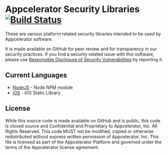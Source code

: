 # Appcelerator Security Libraries [![Build Status](https://travis-ci.org/appcelerator/appc-security.svg?branch=master)](https://travis-ci.org/appcelerator/appc-security)

These are various platform related security libraries intended to be used by Appcelerator software.

It is made available on GitHub for peer review and for transparency in our security practices.  If you find a security related issue with this software, please use [Responsible Disclosure of Security Vulnerabilities](http://www.appcelerator.com/privacy/responsible-disclosure-of-security-vulnerabilities/) by reporting it.

## Current Languages

- [NodeJS](https://github.com/appcelerator/appc-security/tree/master/nodejs) - Node NPM module
- [iOS](https://github.com/appcelerator/appc-security/tree/master/ios) - iOS Static Library

## License

While this source code is made available on GitHub and is public, this code is closed source and Confidential and Proprietary to Appcelerator, Inc. All Rights Reserved.  This code MUST not be modified, copied or otherwise redistributed without express written permission of Appcelerator, Inc. This file is licensed as part of the Appcelerator Platform and governed under the terms of the Appcelerator license agreement.
